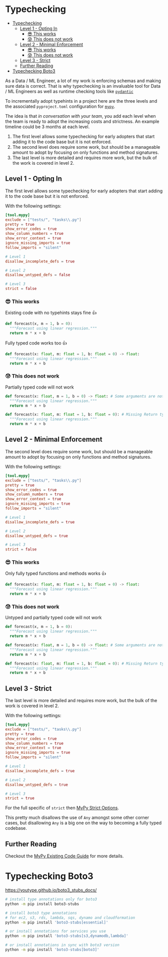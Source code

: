 # Typechecking

<!--TOC-->

- [Typechecking](#typechecking)
  - [Level 1 - Opting In](#level-1---opting-in)
    - [😎 This works](#-this-works)
    - [😰 This does not work](#-this-does-not-work)
  - [Level 2 - Minimal Enforcement](#level-2---minimal-enforcement)
    - [😎 This works](#-this-works-1)
    - [😰 This does not work](#-this-does-not-work-1)
  - [Level 3 - Strict](#level-3---strict)
  - [Further Reading](#further-reading)
- [Typechecking Boto3](#typechecking-boto3)

<!--TOC-->

As a Data / ML Engineer, a lot of my work is enforcing schemas and making sure data is correct. That is why typechecking is an invaluable tool for Data / ML Engineers as well as runtime checking tools like [`pydantic`](https://pydantic-docs.helpmanual.io/)

To incrementally adopt typehints in a project here are the three levels and the associated `pyproject.toml` configuration for [`mypy`](https://mypy.readthedocs.io/en/stable/).

The idea is that _in conversation with your team_, you add each level when the team is ready to adopt the increasing costs and strictness. An example timeline could be 3 months at each level.

1. The first level allows some typechecking for early adopters that start adding it to the code base but it is not enforced.
2. The second level does require some work, but should be a manageable amount to adopt by focusing on only functions and method signatures.
3. The last level is more detailed and requires more work, but the bulk of the work is covered in level 2.

## Level 1 - Opting In

The first level allows some typechecking for early adopters that start adding it to the code base but it is not enforced.

With the following settings:

```toml
[tool.mypy]
exclude = ["tests/", "tasks\\.py"]
pretty = true
show_error_codes = true
show_column_numbers = true
show_error_context = true
ignore_missing_imports = true
follow_imports = "silent"

# Level 1
disallow_incomplete_defs = true

# Level 2
disallow_untyped_defs = false

# Level 3
strict = false
```

### 😎 This works

Existing code with no typehints stays fine 👍

```python
def forecast(x, m = 1, b = 0):
  """Forecast using linear regression."""
  return m * x + b
```

Fully typed code works too 👍

```python
def forecast(x: float, m: float = 1, b: float = 0) -> float:
  """Forecast using linear regression."""
  return m * x + b
```

### 😰 This does not work

Partially typed code will not work

```python
def forecast(x: float, m = 1, b = 0) -> float: # Some arguments are not typed
  """Forecast using linear regression."""
  return m * x + b
```

```python
def forecast(x: float, m: float = 1, b: float = 0): # Missing Return type
  """Forecast using linear regression."""
  return m * x + b
```

## Level 2 - Minimal Enforcement

The second level does require some work, but should be a manageable amount to adopt by focusing on only functions and method signatures.

With the following settings:

```toml
[tool.mypy]
exclude = ["tests/", "tasks\\.py"]
pretty = true
show_error_codes = true
show_column_numbers = true
show_error_context = true
ignore_missing_imports = true
follow_imports = "silent"

# Level 1
disallow_incomplete_defs = true

# Level 2
disallow_untyped_defs = true

# Level 3
strict = false
```

### 😎 This works

Only fully typed functions and methods works  👍

```python
def forecast(x: float, m: float = 1, b: float = 0) -> float:
  """Forecast using linear regression."""
  return m * x + b
```

### 😰 This does not work

Untyped and partially typed code will not work

```python
def forecast(x, m = 1, b = 0):
  """Forecast using linear regression."""
  return m * x + b
```

```python
def forecast(x: float, m = 1, b = 0) -> float: # Some arguments are not typed
  """Forecast using linear regression."""
  return m * x + b
```

```python
def forecast(x: float, m: float = 1, b: float = 0): # Missing Return type
  """Forecast using linear regression."""
  return m * x + b
```

## Level 3 - Strict

The last level is more detailed and requires more work, but the bulk of the work is covered in level 2.

With the following settings:

```toml
[tool.mypy]
exclude = ["tests/", "tasks\\.py"]
pretty = true
show_error_codes = true
show_column_numbers = true
show_error_context = true
ignore_missing_imports = true
follow_imports = "silent"

# Level 1
disallow_incomplete_defs = true

# Level 2
disallow_untyped_defs = true

# Level 3
strict = true
```

For the full specific of `strict` then [MyPy Strict Options](https://mypy.readthedocs.io/en/stable/existing_code.html#introduce-stricter-options).

This pretty much disallows the use of `Any` amongst some other corner cases, but disallowing `Any` is a big one on the way to becoming a fully typed codebase.

## Further Reading

Checkout the [MyPy Existing Code Guide](https://mypy.readthedocs.io/en/stable/existing_code.html) for more details.

# Typechecking Boto3

https://youtype.github.io/boto3_stubs_docs/

```sh
# install type annotations only for boto3
python -m pip install boto3-stubs

# install boto3 type annotations
# for ec2, s3, rds, lambda, sqs, dynamo and cloudformation
python -m pip install 'boto3-stubs[essential]'

# or install annotations for services you use
python -m pip install 'boto3-stubs[s3,dynamodb,lambda]'

# or install annotations in sync with boto3 version
python -m pip install 'boto3-stubs[boto3]'
```